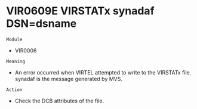 # VIR0609E VIRSTATx synadaf DSN=dsname

`Module`
- VIR0006

`Meaning`
- An error occurred when VIRTEL attempted to write to the VIRSTATx file. synadaf is the message generated by MVS.

`Action`
- Check the DCB attributes of the file.
